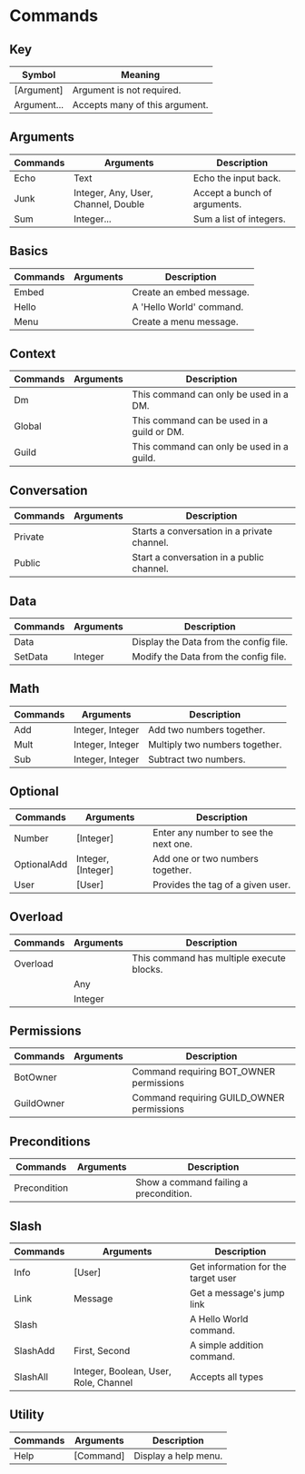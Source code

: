 # Commands

## Key 
| Symbol      | Meaning                        |
| ----------- | ------------------------------ |
| [Argument]  | Argument is not required.      |
| Argument... | Accepts many of this argument. |

## Arguments
| Commands | Arguments                           | Description                  |
| -------- | ----------------------------------- | ---------------------------- |
| Echo     | Text                                | Echo the input back.         |
| Junk     | Integer, Any, User, Channel, Double | Accept a bunch of arguments. |
| Sum      | Integer...                          | Sum a list of integers.      |

## Basics
| Commands | Arguments | Description              |
| -------- | --------- | ------------------------ |
| Embed    |           | Create an embed message. |
| Hello    |           | A 'Hello World' command. |
| Menu     |           | Create a menu message.   |

## Context
| Commands | Arguments | Description                                |
| -------- | --------- | ------------------------------------------ |
| Dm       |           | This command can only be used in a DM.     |
| Global   |           | This command can be used in a guild or DM. |
| Guild    |           | This command can only be used in a guild.  |

## Conversation
| Commands | Arguments | Description                                 |
| -------- | --------- | ------------------------------------------- |
| Private  |           | Starts a conversation in a private channel. |
| Public   |           | Start a conversation in a public channel.   |

## Data
| Commands | Arguments | Description                            |
| -------- | --------- | -------------------------------------- |
| Data     |           | Display the Data from the config file. |
| SetData  | Integer   | Modify the Data from the config file.  |

## Math
| Commands | Arguments        | Description                    |
| -------- | ---------------- | ------------------------------ |
| Add      | Integer, Integer | Add two numbers together.      |
| Mult     | Integer, Integer | Multiply two numbers together. |
| Sub      | Integer, Integer | Subtract two numbers.          |

## Optional
| Commands    | Arguments          | Description                           |
| ----------- | ------------------ | ------------------------------------- |
| Number      | [Integer]          | Enter any number to see the next one. |
| OptionalAdd | Integer, [Integer] | Add one or two numbers together.      |
| User        | [User]             | Provides the tag of a given user.     |

## Overload
| Commands | Arguments | Description                               |
| -------- | --------- | ----------------------------------------- |
| Overload |           | This command has multiple execute blocks. |
|          | Any       |                                           |
|          | Integer   |                                           |

## Permissions
| Commands   | Arguments | Description                               |
| ---------- | --------- | ----------------------------------------- |
| BotOwner   |           | Command requiring BOT_OWNER permissions   |
| GuildOwner |           | Command requiring GUILD_OWNER permissions |

## Preconditions
| Commands     | Arguments | Description                            |
| ------------ | --------- | -------------------------------------- |
| Precondition |           | Show a command failing a precondition. |

## Slash
| Commands | Arguments                             | Description                         |
| -------- | ------------------------------------- | ----------------------------------- |
| Info     | [User]                                | Get information for the target user |
| Link     | Message                               | Get a message's jump link           |
| Slash    |                                       | A Hello World command.              |
| SlashAdd | First, Second                         | A simple addition command.          |
| SlashAll | Integer, Boolean, User, Role, Channel | Accepts all types                   |

## Utility
| Commands | Arguments | Description          |
| -------- | --------- | -------------------- |
| Help     | [Command] | Display a help menu. |

